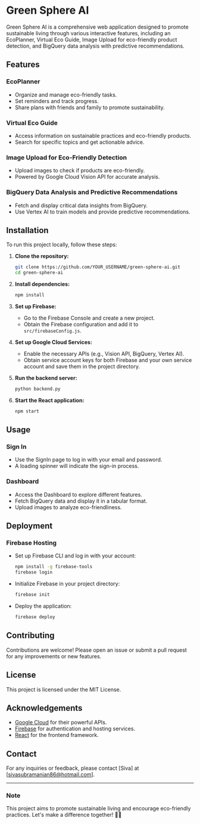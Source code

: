 # Green Sphere AI

Green Sphere AI is a comprehensive web application designed to promote sustainable living through various interactive features, including an EcoPlanner, Virtual Eco Guide, Image Upload for eco-friendly product detection, and BigQuery data analysis with predictive recommendations.

## Features

### EcoPlanner
- Organize and manage eco-friendly tasks.
- Set reminders and track progress.
- Share plans with friends and family to promote sustainability.

### Virtual Eco Guide
- Access information on sustainable practices and eco-friendly products.
- Search for specific topics and get actionable advice.

### Image Upload for Eco-Friendly Detection
- Upload images to check if products are eco-friendly.
- Powered by Google Cloud Vision API for accurate analysis.

### BigQuery Data Analysis and Predictive Recommendations
- Fetch and display critical data insights from BigQuery.
- Use Vertex AI to train models and provide predictive recommendations.

## Installation

To run this project locally, follow these steps:

1. **Clone the repository:**
    ```bash
    git clone https://github.com/YOUR_USERNAME/green-sphere-ai.git
    cd green-sphere-ai
    ```

2. **Install dependencies:**
    ```bash
    npm install
    ```

3. **Set up Firebase:**
    - Go to the Firebase Console and create a new project.
    - Obtain the Firebase configuration and add it to `src/firebaseConfig.js`.

4. **Set up Google Cloud Services:**
    - Enable the necessary APIs (e.g., Vision API, BigQuery, Vertex AI).
    - Obtain service account keys for both Firebase and your own service account and save them in the project directory.

5. **Run the backend server:**
    ```bash
    python backend.py
    ```

6. **Start the React application:**
    ```bash
    npm start
    ```

## Usage

### Sign In
- Use the SignIn page to log in with your email and password.
- A loading spinner will indicate the sign-in process.

### Dashboard
- Access the Dashboard to explore different features.
- Fetch BigQuery data and display it in a tabular format.
- Upload images to analyze eco-friendliness.

## Deployment

### Firebase Hosting
- Set up Firebase CLI and log in with your account:
    ```bash
    npm install -g firebase-tools
    firebase login
    ```

- Initialize Firebase in your project directory:
    ```bash
    firebase init
    ```

- Deploy the application:
    ```bash
    firebase deploy
    ```

## Contributing
Contributions are welcome! Please open an issue or submit a pull request for any improvements or new features.

## License
This project is licensed under the MIT License.

## Acknowledgements
- [Google Cloud](https://cloud.google.com/) for their powerful APIs.
- [Firebase](https://firebase.google.com/) for authentication and hosting services.
- [React](https://reactjs.org/) for the frontend framework.

## Contact
For any inquiries or feedback, please contact [Siva] at [sivasubramanian86@hotmail.com].

---

### Note
This project aims to promote sustainable living and encourage eco-friendly practices. Let's make a difference together! 🌱✨
